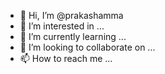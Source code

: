 - 👋 Hi, I’m @prakashamma
- 👀 I’m interested in ...
- 🌱 I’m currently learning ...
- 💞️ I’m looking to collaborate on ...
- 📫 How to reach me ...

<!---
prakashamma/prakashamma is a ✨ special ✨ repository because its `README.md` (this file) appears on your GitHub profile.
You can click the Preview link to take a look at your changes.
--->
